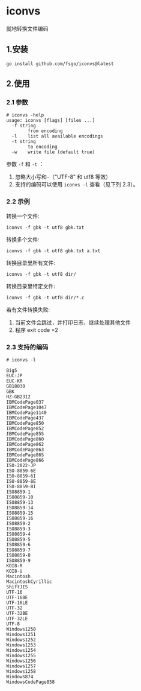 # iconvs

就地转换文件编码

## 1.安装
```
go install github.com/fsgo/iconvs@latest
```

## 2.使用

### 2.1 参数
```
# iconvs -help
usage: iconvs [flags] [files ...]
  -f string
    	from encoding
  -l	list all available encodings
  -t string
    	to encoding
  -w	write file (default true)
```

参数 `-f` 和 `-t` ：
1. 忽略大小写和`-`（"UTF-8" 和 utf8 等效）
2. 支持的编码可以使用 `iconvs -l` 查看（见下列 2.3）。

### 2.2 示例

转换一个文件:
```
iconvs -f gbk -t utf8 gbk.txt
```

转换多个文件:
```
iconvs -f gbk -t utf8 gbk.txt a.txt
```

转换目录里所有文件:
```
iconvs -f gbk -t utf8 dir/
```


转换目录里特定文件:
```
iconvs -f gbk -t utf8 dir/*.c
```

若有文件转换失败:
1. 当前文件会跳过，并打印日志，继续处理其他文件
2. 程序 exit code =2

### 2.3 支持的编码
```
# iconvs -l
```

```
Big5
EUC-JP
EUC-KR
GB18030
GBK
HZ-GB2312
IBMCodePage037
IBMCodePage1047
IBMCodePage1140
IBMCodePage437
IBMCodePage850
IBMCodePage852
IBMCodePage855
IBMCodePage860
IBMCodePage862
IBMCodePage863
IBMCodePage865
IBMCodePage866
ISO-2022-JP
ISO-8859-6E
ISO-8859-6I
ISO-8859-8E
ISO-8859-8I
ISO8859-1
ISO8859-10
ISO8859-13
ISO8859-14
ISO8859-15
ISO8859-16
ISO8859-2
ISO8859-3
ISO8859-4
ISO8859-5
ISO8859-6
ISO8859-7
ISO8859-8
ISO8859-9
KOI8-R
KOI8-U
Macintosh
MacintoshCyrillic
ShiftJIS
UTF-16
UTF-16BE
UTF-16LE
UTF-32
UTF-32BE
UTF-32LE
UTF-8
Windows1250
Windows1251
Windows1252
Windows1253
Windows1254
Windows1255
Windows1256
Windows1257
Windows1258
Windows874
WindowsCodePage858
```